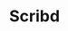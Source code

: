 ---
title: Scribd
description: "Scribd' mission is to change the way the world reads, and they’re accomplishing this by providing readers with unparalleled access to the world’s best content."
link: https://scribd.com/careers
image: "/assets/img/supporters/scribd.png"
categories:
  - silver-sponsor
---